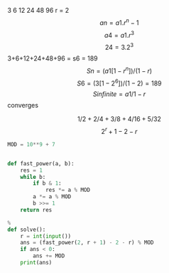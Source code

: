 3 6 12 24 48 96
r = 2
$$an = a1.r^n-1$$
$$a4 = a1 . r^3$$
$$24 = 3 . 2^3$$
3+6+12+24+48+96 = s6 = 189
$$Sn = (a1[1-r^n])/(1 - r)$$
$$S6 = (3[1-2^6])/(1-2) = 189$$
$$S infinite = a1/1-r$$ converges

$$1/2 + 2/4 + 3/8 + 4/16 + 5/32$$
$$2^r+1 - 2 - r$$


```py
MOD = 10**9 + 7


def fast_power(a, b):
    res = 1
    while b:
        if b & 1:
            res *= a % MOD
        a *= a % MOD
        b >>= 1
    return res

%
def solve():
    r = int(input())
    ans = (fast_power(2, r + 1) - 2 - r) % MOD
    if ans < 0:
        ans += MOD
    print(ans)

```